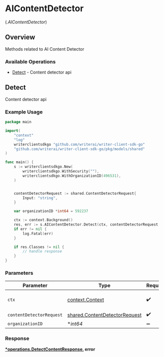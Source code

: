 # AIContentDetector
(*.AIContentDetector*)

## Overview

Methods related to AI Content Detector

### Available Operations

* [Detect](#detect) - Content detector api

## Detect

Content detector api

### Example Usage

```go
package main

import(
	"context"
	"log"
	writerclientsdkgo "github.com/writerai/writer-client-sdk-go"
	"github.com/writerai/writer-client-sdk-go/pkg/models/shared"
)

func main() {
    s := writerclientsdkgo.New(
        writerclientsdkgo.WithSecurity(""),
        writerclientsdkgo.WithOrganizationID(496531),
    )


    contentDetectorRequest := shared.ContentDetectorRequest{
        Input: "string",
    }

    var organizationID *int64 = 592237

    ctx := context.Background()
    res, err := s.AIContentDetector.Detect(ctx, contentDetectorRequest, organizationID)
    if err != nil {
        log.Fatal(err)
    }

    if res.Classes != nil {
        // handle response
    }
}
```

### Parameters

| Parameter                                                                      | Type                                                                           | Required                                                                       | Description                                                                    |
| ------------------------------------------------------------------------------ | ------------------------------------------------------------------------------ | ------------------------------------------------------------------------------ | ------------------------------------------------------------------------------ |
| `ctx`                                                                          | [context.Context](https://pkg.go.dev/context#Context)                          | :heavy_check_mark:                                                             | The context to use for the request.                                            |
| `contentDetectorRequest`                                                       | [shared.ContentDetectorRequest](../../models/shared/contentdetectorrequest.md) | :heavy_check_mark:                                                             | N/A                                                                            |
| `organizationID`                                                               | **int64*                                                                       | :heavy_minus_sign:                                                             | N/A                                                                            |


### Response

**[*operations.DetectContentResponse](../../models/operations/detectcontentresponse.md), error**

